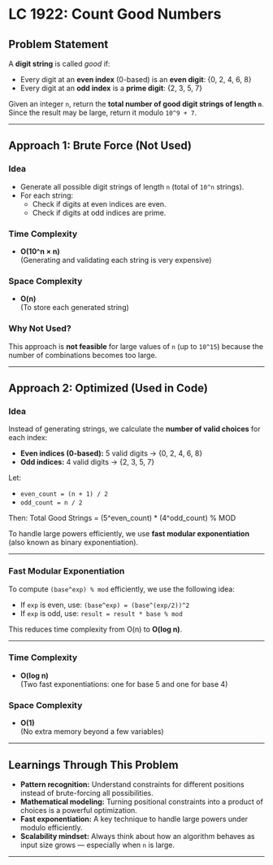 # LC 1922: Count Good Numbers

## Problem Statement

A **digit string** is called *good* if:

- Every digit at an **even index** (0-based) is an **even digit**: {0, 2, 4, 6, 8}  
- Every digit at an **odd index** is a **prime digit**: {2, 3, 5, 7}

Given an integer `n`, return the **total number of good digit strings of length `n`**.  
Since the result may be large, return it modulo `10^9 + 7`.

---

## Approach 1: Brute Force (Not Used)

### Idea

- Generate all possible digit strings of length `n` (total of `10^n` strings).  
- For each string:
  - Check if digits at even indices are even.
  - Check if digits at odd indices are prime.

### Time Complexity

- **O(10^n × n)**  
  (Generating and validating each string is very expensive)

### Space Complexity

- **O(n)**  
  (To store each generated string)

### Why Not Used?

This approach is **not feasible** for large values of `n` (up to `10^15`) because the number of combinations becomes too large.

---

## Approach 2: Optimized (Used in Code)

### Idea

Instead of generating strings, we calculate the **number of valid choices** for each index:

- **Even indices (0-based):** 5 valid digits → {0, 2, 4, 6, 8}  
- **Odd indices:** 4 valid digits → {2, 3, 5, 7}

Let:
- `even_count = (n + 1) / 2`  
- `odd_count = n / 2`

Then:
Total Good Strings = (5^even_count) * (4^odd_count) % MOD


To handle large powers efficiently, we use **fast modular exponentiation** (also known as binary exponentiation).

---

### Fast Modular Exponentiation

To compute `(base^exp) % mod` efficiently, we use the following idea:

- If `exp` is even, use: `(base^exp) = (base^(exp/2))^2`
- If `exp` is odd, use: `result = result * base % mod`

This reduces time complexity from O(n) to **O(log n)**.

---

### Time Complexity

- **O(log n)**  
  (Two fast exponentiations: one for base 5 and one for base 4)

### Space Complexity

- **O(1)**  
  (No extra memory beyond a few variables)

---

## Learnings Through This Problem

- **Pattern recognition:** Understand constraints for different positions instead of brute-forcing all possibilities.
- **Mathematical modeling:** Turning positional constraints into a product of choices is a powerful optimization.
- **Fast exponentiation:** A key technique to handle large powers under modulo efficiently.
- **Scalability mindset:** Always think about how an algorithm behaves as input size grows — especially when `n` is large.

---
